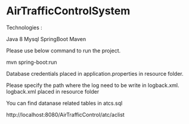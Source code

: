# AirTrafficControlSystem

Technologies :

Java 8
Mysql
SpringBoot
Maven


Please use below command to run the project.

mvn spring-boot:run

Database credentials placed in application.properties in resource folder.

Please specify the path where the log need to be write in logback.xml. logback.xml placed in resource folder

You can find datanase related tables in atcs.sql

http://localhost:8080/AirTrafficControl/atc/aclist



